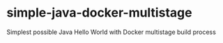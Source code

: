 # simple-java-docker-multistage
Simplest possible Java Hello World with Docker multistage build process
